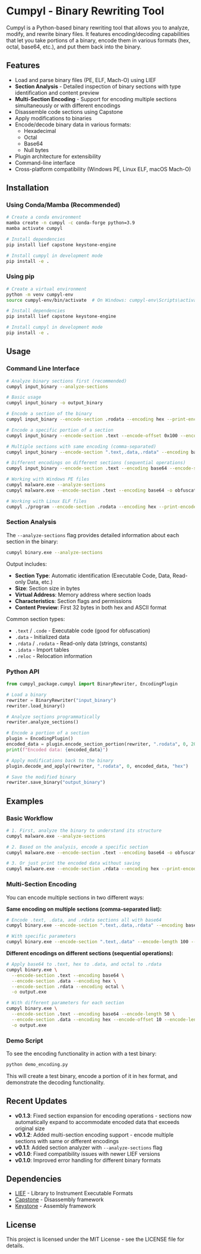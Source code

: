 # Cumpyl - Binary Rewriting Tool

Cumpyl is a Python-based binary rewriting tool that allows you to analyze, modify, and rewrite binary files. It features encoding/decoding capabilities that let you take portions of a binary, encode them in various formats (hex, octal, base64, etc.), and put them back into the binary.

## Features

- Load and parse binary files (PE, ELF, Mach-O) using LIEF
- **Section Analysis** - Detailed inspection of binary sections with type identification and content preview
- **Multi-Section Encoding** - Support for encoding multiple sections simultaneously or with different encodings
- Disassemble code sections using Capstone
- Apply modifications to binaries
- Encode/decode binary data in various formats:
  - Hexadecimal
  - Octal
  - Base64
  - Null bytes
- Plugin architecture for extensibility
- Command-line interface
- Cross-platform compatibility (Windows PE, Linux ELF, macOS Mach-O)

## Installation

### Using Conda/Mamba (Recommended)

```bash
# Create a conda environment
mamba create -n cumpyl -c conda-forge python=3.9
mamba activate cumpyl

# Install dependencies
pip install lief capstone keystone-engine

# Install cumpyl in development mode
pip install -e .
```

### Using pip

```bash
# Create a virtual environment
python -m venv cumpyl-env
source cumpyl-env/bin/activate  # On Windows: cumpyl-env\Scripts\activate

# Install dependencies
pip install lief capstone keystone-engine

# Install cumpyl in development mode
pip install -e .
```

## Usage

### Command Line Interface

```bash
# Analyze binary sections first (recommended)
cumpyl input_binary --analyze-sections

# Basic usage
cumpyl input_binary -o output_binary

# Encode a section of the binary
cumpyl input_binary --encode-section .rodata --encoding hex --print-encoded

# Encode a specific portion of a section
cumpyl input_binary --encode-section .text --encode-offset 0x100 --encode-length 32 --encoding base64

# Multiple sections with same encoding (comma-separated)
cumpyl input_binary --encode-section ".text,.data,.rdata" --encoding base64 -o output_binary

# Different encodings on different sections (sequential operations)
cumpyl input_binary --encode-section .text --encoding base64 --encode-section .data --encoding hex --encode-section .rdata --encoding octal -o output_binary

# Working with Windows PE files
cumpyl malware.exe --analyze-sections
cumpyl malware.exe --encode-section .text --encoding base64 -o obfuscated.exe

# Working with Linux ELF files
cumpyl ./program --encode-section .rodata --encoding hex --print-encoded
```

### Section Analysis

The `--analyze-sections` flag provides detailed information about each section in the binary:

```bash
cumpyl binary.exe --analyze-sections
```

Output includes:
- **Section Type**: Automatic identification (Executable Code, Data, Read-only Data, etc.)
- **Size**: Section size in bytes
- **Virtual Address**: Memory address where section loads
- **Characteristics**: Section flags and permissions
- **Content Preview**: First 32 bytes in both hex and ASCII format

Common section types:
- `.text` / `.code` - Executable code (good for obfuscation)
- `.data` - Initialized data
- `.rdata` / `.rodata` - Read-only data (strings, constants)
- `.idata` - Import tables
- `.reloc` - Relocation information

### Python API

```python
from cumpyl_package.cumpyl import BinaryRewriter, EncodingPlugin

# Load a binary
rewriter = BinaryRewriter("input_binary")
rewriter.load_binary()

# Analyze sections programmatically
rewriter.analyze_sections()

# Encode a portion of a section
plugin = EncodingPlugin()
encoded_data = plugin.encode_section_portion(rewriter, ".rodata", 0, 20, "hex")
print(f"Encoded data: {encoded_data}")

# Apply modifications back to the binary
plugin.decode_and_apply(rewriter, ".rodata", 0, encoded_data, "hex")

# Save the modified binary
rewriter.save_binary("output_binary")
```

## Examples

### Basic Workflow

```bash
# 1. First, analyze the binary to understand its structure
cumpyl malware.exe --analyze-sections

# 2. Based on the analysis, encode a specific section
cumpyl malware.exe --encode-section .text --encoding base64 -o obfuscated.exe

# 3. Or just print the encoded data without saving
cumpyl malware.exe --encode-section .rdata --encoding hex --print-encoded
```

### Multi-Section Encoding

You can encode multiple sections in two different ways:

**Same encoding on multiple sections (comma-separated list):**
```bash
# Encode .text, .data, and .rdata sections all with base64
cumpyl binary.exe --encode-section ".text,.data,.rdata" --encoding base64 -o output.exe

# With specific parameters
cumpyl binary.exe --encode-section ".text,.data" --encode-length 100 --encoding hex -o output.exe
```

**Different encodings on different sections (sequential operations):**
```bash
# Apply base64 to .text, hex to .data, and octal to .rdata
cumpyl binary.exe \
  --encode-section .text --encoding base64 \
  --encode-section .data --encoding hex \
  --encode-section .rdata --encoding octal \
  -o output.exe

# With different parameters for each section
cumpyl binary.exe \
  --encode-section .text --encoding base64 --encode-length 50 \
  --encode-section .data --encoding hex --encode-offset 10 --encode-length 30 \
  -o output.exe
```

### Demo Script

To see the encoding functionality in action with a test binary:

```bash
python demo_encoding.py
```

This will create a test binary, encode a portion of it in hex format, and demonstrate the decoding functionality.

## Recent Updates

- **v0.1.3**: Fixed section expansion for encoding operations - sections now automatically expand to accommodate encoded data that exceeds original size
- **v0.1.2**: Added multi-section encoding support - encode multiple sections with same or different encodings
- **v0.1.1**: Added section analyzer with `--analyze-sections` flag
- **v0.1.0**: Fixed compatibility issues with newer LIEF versions
- **v0.1.0**: Improved error handling for different binary formats

## Dependencies

- [LIEF](https://lief.quarkslab.com/) - Library to Instrument Executable Formats
- [Capstone](https://www.capstone-engine.org/) - Disassembly framework
- [Keystone](https://www.keystone-engine.org/) - Assembly framework

## License

This project is licensed under the MIT License - see the LICENSE file for details.